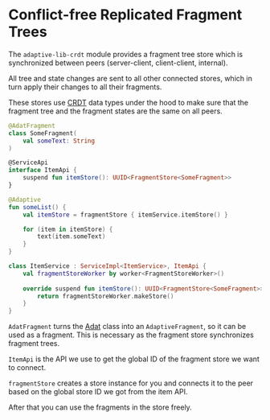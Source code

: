 # Conflict-free Replicated Fragment Trees

The `adaptive-lib-crdt` module provides a fragment tree store which is synchronized between peers
(server-client, client-client, internal).

All tree and state changes are sent to all other connected stores, which in turn apply their changes to
all their fragments.

These stores use [CRDT](https://en.wikipedia.org/wiki/Conflict-free_replicated_data_type) data types under the hood to
make sure that the fragment tree and the fragment states are the same on all peers.

```kotlin
@AdatFragment
class SomeFragment(
    val someText: String
)

@ServiceApi
interface ItemApi {
    suspend fun itemStore(): UUID<FragmentStore<SomeFragment>>
}

@Adaptive
fun someList() {
    val itemStore = fragmentStore { itemService.itemStore() }

    for (item in itemStore) {
        text(item.someText)
    }
}

class ItemService : ServiceImpl<ItemService>, ItemApi {
    val fragmentStoreWorker by worker<FragmentStoreWorker>()
    
    override suspend fun itemStore(): UUID<FragmentStore<SomeFragment>> {
        return fragmentStoreWorker.makeStore()
    }
}
```

`AdatFragment` turns the [Adat](../adat/README.md) class into an `AdaptiveFragment`, so it can be used
as a fragment. This is necessary as the fragment store synchronizes fragment trees.

`ItemApi` is the API we use to get the global ID of the fragment store we want to connect.

`fragmentStore` creates a store instance for you and connects it to the peer based on the global store ID we got
from the item API.

After that you can use the fragments in the store freely.

